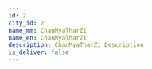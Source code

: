 ```yaml
---
id: 2
city_id: 2
name_mm: ChanMyaTharZi
name_en: ChanMyaTharZi
description: ChanMyaTharZi Description
is_deliver: false
---
```

